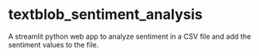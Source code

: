 # textblob_sentiment_analysis
A streamlit python web app to analyze sentiment in a CSV file and add the sentiment values to the file. 
